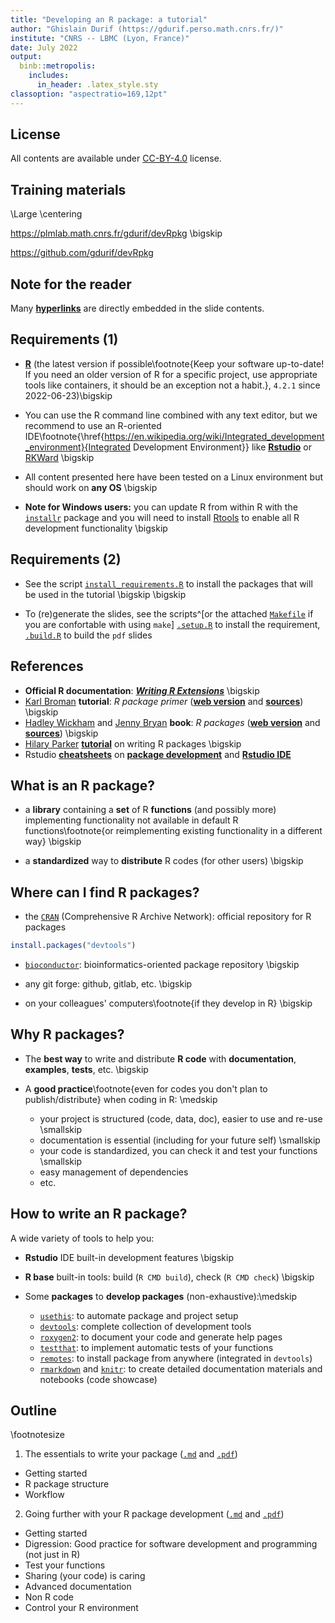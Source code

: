 ```yaml
---
title: "Developing an R package: a tutorial"
author: "Ghislain Durif (https://gdurif.perso.math.cnrs.fr/)"
institute: "CNRS -- LBMC (Lyon, France)"
date: July 2022
output: 
  binb::metropolis:
    includes:
      in_header: .latex_style.sty
classoption: "aspectratio=169,12pt"
---
```


## License

All contents are available under [CC-BY-4.0](https://creativecommons.org/licenses/by/4.0/legalcode) license.

## Training materials

\Large \centering

<https://plmlab.math.cnrs.fr/gdurif/devRpkg> \bigskip

<https://github.com/gdurif/devRpkg>

## Note for the reader

Many [**hyperlinks**](https://en.wikipedia.org/wiki/Hyperlink) are directly embedded in the slide contents.

## Requirements (1)

- [**R**](https://www.r-project.org/) (the latest version if possible\footnote{Keep your software up-to-date! If you need an older version of R for a specific project, use appropriate tools like containers, it should be an exception not a habit.}, `4.2.1` since 2022-06-23)\bigskip

- You can use the R command line combined with any text editor, but we recommend to use an R-oriented IDE\footnote{\href{https://en.wikipedia.org/wiki/Integrated_development_environment}{Integrated Development Environment}} like [**Rstudio**](https://www.rstudio.com/products/rstudio/) or [RKWard](https://rkward.kde.org/) \bigskip

- All content presented here have been tested on a Linux environment but should work on **any OS** \bigskip

- **Note for Windows users:** you can update R from within R with the [`installr`](https://www.r-project.org/nosvn/pandoc/installr.html) package and you will need to install [Rtools](https://cran.r-project.org/bin/windows/Rtools/) to enable all R development functionality \bigskip

## Requirements (2)

- See the script [`install_requirements.R`](./install_requirements.R) to install the packages that will be used in the tutorial \bigskip \bigskip

- To (re)generate the slides, see the scripts^[or the attached [`Makefile`](./Makefile) if you are confortable with using `make`] [`.setup.R`](./.setup.R) to install the requirement, [`.build.R`](./.build.R) to build the `pdf` slides

## References

- **Official R documentation**: [**_Writing R Extensions_**](https://cran.r-project.org/doc/manuals/R-exts.html) \bigskip
- [Karl Broman](https://kbroman.org/) **tutorial**: _R package primer_ ([**web version**](https://kbroman.org/pkg_primer/) and [**sources**](https://github.com/kbroman/pkg_primer/)) \bigskip
- [Hadley Wickham](http://had.co.nz/) and [Jenny Bryan](https://jennybryan.org/) **book**: _R packages_ ([**web version**](https://r-pkgs.org/) and [**sources**](https://github.com/hadley/r-pkgs)) \bigskip
- [Hilary Parker](https://hilaryparker.com)
[**tutorial**](https://hilaryparker.com/2014/04/29/writing-an-r-package-from-scratch/) on writing R packages \bigskip
- Rstudio [**cheatsheets**](https://github.com/rstudio/cheatsheets) on [**package development**](https://raw.githubusercontent.com/rstudio/cheatsheets/master/package-development.pdf) and [**Rstudio IDE**](https://raw.githubusercontent.com/rstudio/cheatsheets/master/rstudio-ide.pdf)

## What is an R package?

- a **library** containing a **set** of R **functions** (and possibly more) implementing functionality not available in default R functions\footnote{or reimplementing existing functionality in a different way} \bigskip

- a **standardized** way to **distribute** R codes (for other users) \bigskip

## Where can I find R packages?

- the [`CRAN`](https://cran.r-project.org/) (Comprehensive R Archive Network): official repository for R packages
```R
install.packages("devtools")
```

- [`bioconductor`](https://www.bioconductor.org/): bioinformatics-oriented package repository \bigskip

- any git forge: github, gitlab, etc. \bigskip

- on your colleagues' computers\footnote{if they develop in R} \bigskip

## Why R packages?

- The **best way** to write and distribute **R code** with **documentation**,  **examples**, **tests**, etc. \bigskip

- A **good practice**\footnote{even for codes you don't plan to publish/distribute} when coding in R: \medskip
  - your project is structured (code, data, doc), easier to use and re-use \smallskip
  - documentation is essential (including for your future self)  \smallskip
  - your code is standardized, you can check it and test your functions \smallskip
  - easy management of dependencies
  - etc.

## How to write an R package?

A wide variety of tools to help you:

- **Rstudio** IDE built-in development features \bigskip

- **R base** built-in tools: build (`R CMD build`), check (`R CMD check`) \bigskip

- Some **packages** to **develop packages** (non-exhaustive):\medskip
  - [`usethis`](https://usethis.r-lib.org): to automate package and project setup
  - [`devtools`](https://devtools.r-lib.org): complete collection of development tools 
  - [`roxygen2`](https://roxygen2.r-lib.org): to document your code and generate help pages
  - [`testthat`](https://testthat.r-lib.org/): to implement automatic tests of your functions
  - [`remotes`](https://remotes.r-lib.org): to install package from anywhere (integrated in `devtools`)
  - [`rmarkdown`](https://rmarkdown.rstudio.com) and [`knitr`](https://yihui.org/knitr): to create detailed documentation materials and notebooks (code showcase)


## Outline

\footnotesize

1. The essentials to write your package ([`.md`](content/1_essential.md) and [`.pdf`](content/1_essential.pdf))

- Getting started
- R package structure
- Workflow


2. Going further with your R package development ([`.md`](content/2_additional.md) and [`.pdf`](content/2_additional.pdf))

- Getting started
- Digression: Good practice for software development and programming (not just in R)
- Test your functions
- Sharing (your code) is caring
- Advanced documentation
- Non R code
- Control your R environment
